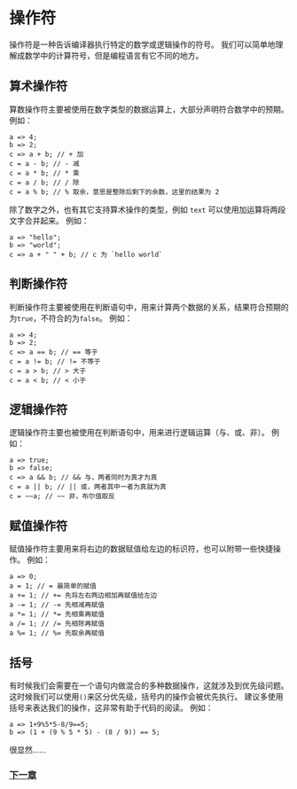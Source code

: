 # 操作符
操作符是一种告诉编译器执行特定的数学或逻辑操作的符号。
我们可以简单地理解成数学中的计算符号，但是编程语言有它不同的地方。

## 算术操作符
算数操作符主要被使用在数字类型的数据运算上，大部分声明符合数学中的预期。
例如：

    a => 4;
    b => 2;
    c => a + b; // + 加
    c = a - b; // - 减
    c = a * b; // * 乘
    c = a / b; // / 除
    c = a % b; // % 取余，意思是整除后剩下的余数，这里的结果为 2 

除了数字之外，也有其它支持算术操作的类型，例如 `text` 可以使用加运算将两段文字合并起来。
例如：

    a => "hello";
    b => "world";
    c => a + " " + b; // c 为 `hello world`

## 判断操作符
判断操作符主要被使用在判断语句中，用来计算两个数据的关系，结果符合预期的为`true`，不符合的为`false`。
例如：

    a => 4;
    b => 2;
    c => a == b; // == 等于
    c = a != b; // != 不等于
    c = a > b; // > 大于
    c = a < b; // < 小于

## 逻辑操作符
逻辑操作符主要也被使用在判断语句中，用来进行逻辑运算（与、或、非）。
例如：

    a => true;
    b => false;
    c => a && b; // && 与，两者同时为真才为真
    c = a || b; // || 或，两者其中一者为真就为真
    c = ~~a; // ~~ 非，布尔值取反

## 赋值操作符
赋值操作符主要用来将右边的数据赋值给左边的标识符，也可以附带一些快捷操作。
例如：

    a => 0;
    a = 1; // = 最简单的赋值
    a += 1; // += 先将左右两边相加再赋值给左边
    a -= 1; // -= 先相减再赋值
    a *= 1; // *= 先相乘再赋值
    a /= 1; // /= 先相除再赋值 
    a %= 1; // %= 先取余再赋值

## 括号
有时候我们会需要在一个语句内做混合的多种数据操作，这就涉及到优先级问题。
这时候我们可以使用`()`来区分优先级，括号内的操作会被优先执行。
建议多使用括号来表达我们的操作，这非常有助于代码的阅读。
例如：

    a => 1+9%5*5-8/9==5;
    b => (1 + (9 % 5 * 5) - (8 / 9)) == 5; 

很显然……

### [下一章](集合类型.md)